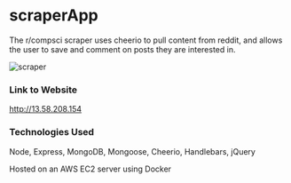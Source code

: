 # scraperApp

The r/compsci scraper uses cheerio to pull content from reddit, and allows the user to save and comment on posts they are interested in.

![scraper](https://libby.tech/images/learncs.png)


### Link to Website
http://13.58.208.154

### Technologies Used
Node, Express, MongoDB, Mongoose, Cheerio, Handlebars, jQuery

Hosted on an AWS EC2 server using Docker


